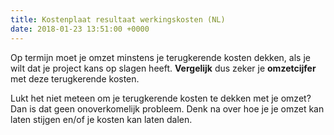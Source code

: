 ```yaml
---
title: Kostenplaat resultaat werkingskosten (NL)
date: 2018-01-23 13:51:00 +0000
---
```

Op termijn moet je omzet minstens je terugkerende kosten dekken, als je wilt dat je project kans op slagen heeft.  **Vergelijk** dus zeker je **omzetcijfer** met deze terugkerende kosten.

Lukt het niet meteen om je terugkerende kosten te dekken met je omzet? Dan is dat geen onoverkomelijk probleem. Denk na over hoe je je omzet kan laten stijgen en/of je kosten kan laten dalen. 